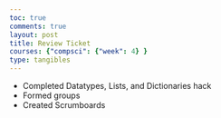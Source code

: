 ```yaml
---
toc: true
comments: true
layout: post
title: Review Ticket
courses: {"compsci": {"week": 4} }
type: tangibles
---
```


- Completed Datatypes, Lists, and Dictionaries hack
- Formed groups
- Created Scrumboards
